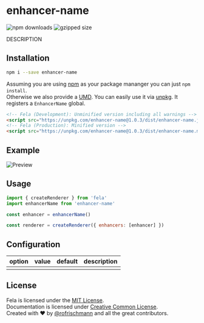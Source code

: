 # enhancer-name

<img alt="npm downloads" src="https://img.shields.io/npm/dm/enhancer-name.svg">
<img alt="gzipped size" src="https://img.shields.io/badge/gzipped-0.46kb-brightgreen.svg">

DESCRIPTION

## Installation
```sh
npm i --save enhancer-name
```
Assuming you are using [npm](https://www.npmjs.com) as your package mananger you can just `npm install`.<br>
Otherwise we also provide a [UMD](https://github.com/umdjs/umd). You can easily use it via [unpkg](https://unpkg.com/). It registers a  `EnhancerName` global.
```HTML
<!-- Fela (Development): Unminified version including all warnings -->
<script src="https://unpkg.com/enhancer-name@1.0.3/dist/enhancer-name.js"></script>
<!-- Fela (Production): Minified version -->
<script src="https://unpkg.com/enhancer-name@1.0.3/dist/enhancer-name.min.js"></script>
```

## Example
![Preview](preview.png)

## Usage
```javascript
import { createRenderer } from 'fela'
import enhancerName from 'enhancer-name'

const enhancer = enhancerName()

const renderer = createRenderer({ enhancers: [enhancer] })
```

## Configuration

| option | value | default |description |
| ------ | --- | ------------ | --- |
| | |  | |

## License
Fela is licensed under the [MIT License](http://opensource.org/licenses/MIT).<br>
Documentation is licensed under [Creative Common License](http://creativecommons.org/licenses/by/4.0/).<br>
Created with ♥ by [@rofrischmann](http://rofrischmann.de) and all the great contributors.
